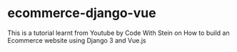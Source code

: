 # ecommerce-django-vue
This is a tutorial learnt from Youtube by Code With Stein on How to build an Ecommerce website using Django 3 and Vue.js
